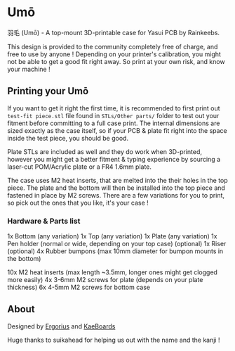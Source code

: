# Umō
羽毛 (Umō) - A top-mount 3D-printable case for Yasui PCB by Rainkeebs.

This design is provided to the community completely free of charge, and free to use by anyone !
Depending on your printer's calibration, you might not be able to get a good fit right away. So print at your own risk, and know your machine !
## Printing your Umō

If you want to get it right the first time, it is recommended to first print out ```test-fit piece.stl``` file found in ```STLs/Other parts/``` folder to test out
your fitment before committing to a full case print. The internal dimensions are sized exactly as the case itself, so if your PCB & plate fit right into the space inside the test piece, you should be good.

Plate STLs are included as well and they do work when 3D-printed, however you might get a better fitment & typing experience by sourcing a laser-cut POM/Acrylic plate or a FR4 1.6mm plate.

The case uses M2 heat inserts, that are melted into the their holes in the top piece. The plate and the bottom will then be installed into the top piece and fastened in place by M2 screws.
There are a few variations for you to print, so pick out the ones that you like, it's your case !
### Hardware & Parts list
1x Bottom (any variation)
1x Top (any variation)
1x Plate (any variation)
1x Pen holder (normal or wide, depending on your top case)
(optional) 1x Riser
(optional) 4x Rubber bumpons (max 10mm diameter for bumpon mounts in the bottom)

10x M2 heat inserts (max length ~3.5mm, longer ones might get clogged more easily)
4x 3-6mm M2 screws for plate (depends on your plate thickness)
6x 4-5mm M2 screws for bottom case
## About

Designed by [Ergorius](https://github.com/ErkHal) and [KaeBoards](https://github.com/KaeBoards)

Huge thanks to suikahead for helping us out with the name and the kanji !



